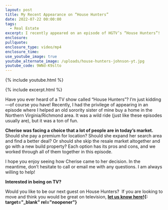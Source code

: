 ```yaml
---
layout: post
title: My Recent Appearance on “House Hunters”
date: 2022-07-22 00:00:00
tags:
  - Real Estate
excerpt: I recently appeared on an episode of HGTV’s “House Hunters”!
enclosure:
pullquote:
enclosure_type: video/mp4
enclosure_time:
use_youtube_image: true
youtube_alternate_image: /uploads/house-hunters-johnson-yt.jpg
youtube_code: 9WNd-K9slto
---
```

{% include youtube.html %}

{% include excerpt.html %}

Have you ever heard of a TV show called “House Hunters”? I’m just kidding—of course you have\! Recently, I had the privilege of appearing in an episode where I helped an old sorority sister of mine buy a home in the Northern Virginia/Richmond area. It was a wild ride (just like these episodes usually are), but it was a ton of fun.&nbsp;

**Cherise was facing a choice that a lot of people are in today’s market.** Should she pay a premium for location? Should she expand her search area and find a better deal? Or should she skip the resale market altogether and go with a new build property? Each option has its pros and cons, and we worked through all of them together in this episode.&nbsp;

I hope you enjoy seeing how Cherise came to her decision. In the meantime, don’t hesitate to call or email me with any questions. I am always willing to help\!

**Interested in being on TV?**

Would you like to be our next guest on House Hunters? &nbsp;If you are looking to move and think you would be great on television, **[let us know here\!](https://aj-team-tv.paperform.co/){: target="_blank" rel="noopener"}**
